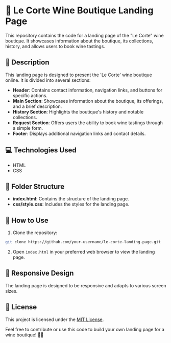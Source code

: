 
# 🍷 Le Corte Wine Boutique Landing Page

This repository contains the code for a landing page of the "Le Corte" wine boutique. It showcases information about the boutique, its collections, history, and allows users to book wine tastings.

## 📝 Description

This landing page is designed to present the 'Le Corte' wine boutique online. It is divided into several sections:

- **Header**: Contains contact information, navigation links, and buttons for specific actions.
- **Main Section**: Showcases information about the boutique, its offerings, and a brief description.
- **History Section**: Highlights the boutique's history and notable collections.
- **Request Section**: Offers users the ability to book wine tastings through a simple form.
- **Footer**: Displays additional navigation links and contact details.

## 💻 Technologies Used

- HTML
- CSS

## 📁 Folder Structure

- **index.html**: Contains the structure of the landing page.
- **css/style.css**: Includes the styles for the landing page.

## 🚀 How to Use

1. Clone the repository:

```bash
git clone https://github.com/your-username/le-corte-landing-page.git
```

2. Open `index.html` in your preferred web browser to view the landing page.

## 📱 Responsive Design

The landing page is designed to be responsive and adapts to various screen sizes.

## 📄 License

This project is licensed under the [MIT License](LICENSE).

Feel free to contribute or use this code to build your own landing page for a wine boutique! 🍇🌿


